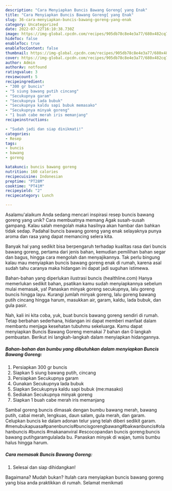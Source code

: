 ```yaml
---
description: "Cara Menyiapkan Buncis Bawang Goreng{ yang Enak"
title: "Cara Menyiapkan Buncis Bawang Goreng{ yang Enak"
slug: 36-cara-menyiapkan-buncis-bawang-goreng-yang-enak
category: Uncategorized
date: 2022-07-22T16:10:38.730Z
image: https://img-global.cpcdn.com/recipes/905db78c8e4e3a77/680x482cq70/buncis-bawang-goreng-foto-resep-utama.jpg
hideToc: false
enableToc: true
enableTocContent: false
thumbnail: https://img-global.cpcdn.com/recipes/905db78c8e4e3a77/680x482cq70/buncis-bawang-goreng-foto-resep-utama.jpg
cover: https://img-global.cpcdn.com/recipes/905db78c8e4e3a77/680x482cq70/buncis-bawang-goreng-foto-resep-utama.jpg
author: Admin
authorAv: notfound
ratingvalue: 3
reviewcount: 5
recipeingredient:
- "300 gr buncis"
- "5 siung bawang putih cincang"
- "Secukupnya garam"
- "Secukupnya lada bubuk"
- "Secukupnya kaldu sapi bubuk memasako"
- "Secukupnya minyak goreng"
- "1 buah cabe merah iris memanjang"
recipeinstructions:

- "Sudah jadi dan siap dinikmati!"
categories:
- Resep
tags:
- buncis
- bawang
- goreng

katakunci: buncis bawang goreng 
nutrition: 160 calories
recipecuisine: Indonesian
preptime: "PT28M"
cooktime: "PT41M"
recipeyield: "2"
recipecategory: Lunch

---
```



Asalamu'alaikum Anda sedang mencari inspirasi resep buncis bawang goreng yang unik? Cara membuatnya memang Agak susah-susah gampang. Kalau salah mengolah maka hasilnya akan hambar dan bahkan tidak sedap. Padahal buncis bawang goreng yang enak selayaknya punya aroma dan rasa yang dapat memancing selera kita.


Banyak hal yang sedikit bisa berpengaruh terhadap kualitas rasa dari buncis bawang goreng, pertama dari jenis bahan, kemudian pemilihan bahan segar dan bagus, hingga cara mengolah dan menyajikannya. Tak perlu bingung kalau mau menyiapkan buncis bawang goreng enak di rumah, karena asal sudah tahu caranya maka hidangan ini dapat jadi suguhan istimewa.

Bahan-bahan yang diperlukan ilustrasi buncis (healthline.com) Hanya memerlukan sedikit bahan, psatikan kamu sudah menyiapkannya sebelum mulai memasak, ya! Panaskan minyak goreng secukupnya, lalu goreng buncis hingga layu. Kurangi jumlah minyak goreng, lalu goreng bawang putih cincang hingga harum, masukkan air, garam, kaldu, lada bubuk, dan gula pasir.


Nah, kali ini kita coba, yuk, buat buncis bawang goreng sendiri di rumah. Tetap berbahan sederhana, hidangan ini dapat memberi manfaat dalam membantu menjaga kesehatan tubuhmu sekeluarga. Kamu dapat menyiapkan Buncis Bawang Goreng memakai 7 bahan dan 0 langkah pembuatan. Berikut ini langkah-langkah dalam menyiapkan hidangannya.

<!--inarticleads1-->

##### Bahan-bahan dan bumbu yang dibutuhkan dalam menyiapkan Buncis Bawang Goreng:

1. Persiapkan 300 gr buncis
1. Siapkan 5 siung bawang putih, cincang
1. Persiapkan Secukupnya garam
1. Gunakan Secukupnya lada bubuk
1. Siapkan Secukupnya kaldu sapi bubuk (me:masako)
1. Sediakan Secukupnya minyak goreng
1. Siapkan 1 buah cabe merah iris memanjang


Sambal goreng buncis dimasak dengan bumbu bawang merah, bawang putih, cabai merah, lengkuas, daun salam, gula merah, dan garam. Celupkan buncis ke dalam adonan telur yang telah diberi sedikit garam. #menubukapuasa#panenbuncis#buncisgorengbawang#bakwanbuncis#olahanbuncis #buncis #makananviral #escocopandan buncis goreng:buncis bawang putihgaramgulalada bu. Panaskan minyak di wajan, tumis bumbu halus hingga harum. 

<!--inarticleads2-->

##### Cara memasak Buncis Bawang Goreng:


1. Selesai dan siap dihidangkan!



Bagaimana? Mudah bukan? Itulah cara menyiapkan buncis bawang goreng yang bisa anda praktikkan di rumah. Selamat menikmati
